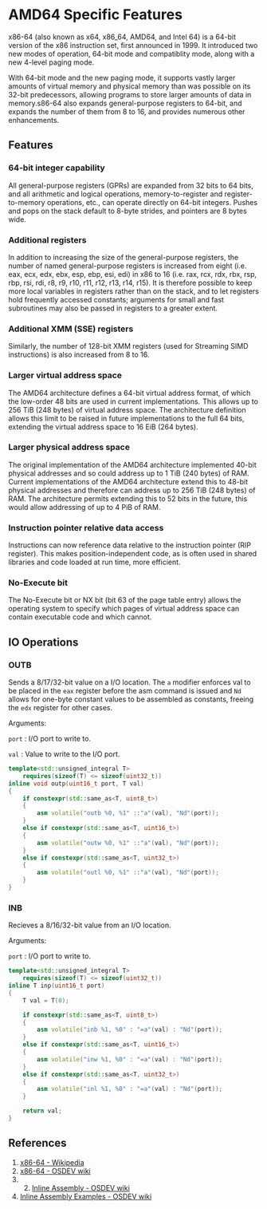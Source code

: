 # AMD64 Specific Features

x86-64 (also known as x64, x86_64, AMD64, and Intel 64) is a 64-bit version of the x86 instruction set, first announced in 1999. It introduced two new modes of operation, 64-bit mode and compatiblity mode, along with a new 4-level paging mode.

With 64-bit mode and the new paging mode, it supports vastly larger amounts of virtual memory and physical memory than was possible on its 32-bit predecessors, allowing programs to store larger amounts of data in memory.s86-64 also expands general-purpose registers to 64-bit, and expands the number of them from 8 to 16, and provides numerous other enhancements.

## Features
### 64-bit integer capability

All general-purpose registers (GPRs) are expanded from 32 bits to 64 bits, and all arithmetic and logical operations, memory-to-register and register-to-memory operations, etc., can operate directly on 64-bit integers. Pushes and pops on the stack default to 8-byte strides, and pointers are 8 bytes wide.

### Additional registers

In addition to increasing the size of the general-purpose registers, the number of named general-purpose registers is increased from eight (i.e. eax, ecx, edx, ebx, esp, ebp, esi, edi) in x86 to 16 (i.e. rax, rcx, rdx, rbx, rsp, rbp, rsi, rdi, r8, r9, r10, r11, r12, r13, r14, r15). It is therefore possible to keep more local variables in registers rather than on the stack, and to let registers hold frequently accessed constants; arguments for small and fast subroutines may also be passed in registers to a greater extent.

### Additional XMM (SSE) registers

Similarly, the number of 128-bit XMM registers (used for Streaming SIMD instructions) is also increased from 8 to 16.

### Larger virtual address space

The AMD64 architecture defines a 64-bit virtual address format, of which the low-order 48 bits are used in current implementations.  This allows up to 256 TiB (248 bytes) of virtual address space. The architecture definition allows this limit to be raised in future implementations to the full 64 bits, extending the virtual address space to 16 EiB (264 bytes).

### Larger physical address space

The original implementation of the AMD64 architecture implemented 40-bit physical addresses and so could address up to 1 TiB (240 bytes) of RAM.  Current implementations of the AMD64 architecture extend this to 48-bit physical addresses and therefore can address up to 256 TiB (248 bytes) of RAM. The architecture permits extending this to 52 bits in the future, this would allow addressing of up to 4 PiB of RAM.

### Instruction pointer relative data access

Instructions can now reference data relative to the instruction pointer (RIP register). This makes position-independent code, as is often used in shared libraries and code loaded at run time, more efficient.

### No-Execute bit

The No-Execute bit or NX bit (bit 63 of the page table entry) allows the operating system to specify which pages of virtual address space can contain executable code and which cannot.

## IO Operations

### OUTB

Sends a 8/17/32-bit value on a I/O location. The `a` modifier enforces val to be placed in the `eax` register before the asm command is issued and `Nd` allows for one-byte constant values to be assembled as constants, freeing the `edx` register for other cases.

Arguments:

`port` : I/O port to write to.

`val`  : Value to write to the I/O port.

```c++
template<std::unsigned_integral T>
	requires(sizeof(T) <= sizeof(uint32_t))
inline void outp(uint16_t port, T val)
{
	if constexpr(std::same_as<T, uint8_t>)
	{
		asm volatile("outb %0, %1" ::"a"(val), "Nd"(port));
	}
	else if constexpr(std::same_as<T, uint16_t>)
	{
		asm volatile("outw %0, %1" ::"a"(val), "Nd"(port));
	}
	else if constexpr(std::same_as<T, uint32_t>)
	{
		asm volatile("outl %0, %1" ::"a"(val), "Nd"(port));
	}
}
```

### INB

Recieves a 8/16/32-bit value from an I/O location.

Arguments:

`port` : I/O port to write to.


```c++
template<std::unsigned_integral T>
	requires(sizeof(T) <= sizeof(uint32_t))
inline T inp(uint16_t port)
{
	T val = T(0);

	if constexpr(std::same_as<T, uint8_t>)
	{
		asm volatile("inb %1, %0" : "=a"(val) : "Nd"(port));
	}
	else if constexpr(std::same_as<T, uint16_t>)
	{
		asm volatile("inw %1, %0" : "=a"(val) : "Nd"(port));
	}
	else if constexpr(std::same_as<T, uint32_t>)
	{
		asm volatile("inl %1, %0" : "=a"(val) : "Nd"(port));
	}

	return val;
}
```

## References

1. [x86-64 - Wikipedia](https://en.wikipedia.org/wiki/X86-64)
2. [x86-64 - OSDEV wiki](https://wiki.osdev.org/X86-64)
3. 2. [Inline Assembly - OSDEV wiki](https://wiki.osdev.org/Inline_Assembly)
4. [Inline Assembly Examples - OSDEV wiki](https://wiki.osdev.org/Inline_Assembly/Examples)